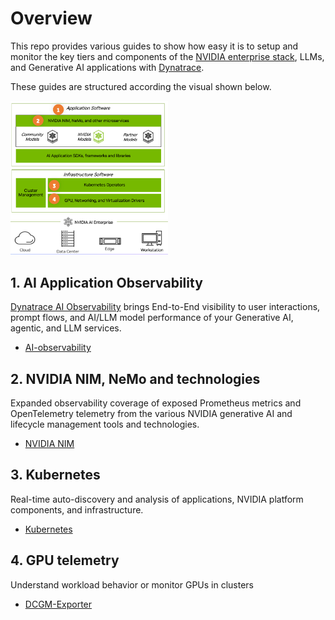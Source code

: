 # Overview

This repo provides various guides to show how easy it is to setup and monitor the key tiers and components of the [NVIDIA enterprise stack](https://docs.nvidia.com/ai-enterprise), LLMs, and Generative AI applications with [Dynatrace](https://www.dynatrace.com).  

These guides are structured according the visual shown below.

<img src="images/nvidia-stack.png" width="50%">

## 1. AI Application Observability 

[Dynatrace AI Observability](https://www.dynatrace.com/hub/detail/ai-and-llm-observability/?filter=ai-ml-observability) brings End-to-End visibility to user interactions, prompt flows, and AI/LLM model performance of your Generative AI, agentic, and LLM services.

* [AI-observability](AI-observability.md)

## 2. NVIDIA NIM, NeMo and technologies

Expanded observability coverage of exposed Prometheus metrics and OpenTelemetry telemetry from the various NVIDIA generative AI and lifecycle management tools and technologies. 

  * [NVIDIA NIM](NIM.md)

## 3. Kubernetes

Real-time auto-discovery and analysis of applications, NVIDIA platform components, and infrastructure.

* [Kubernetes](K8s.md)

## 4. GPU telemetry

Understand workload behavior or monitor GPUs in clusters

  * [DCGM-Exporter](DCGM-exporter.md)